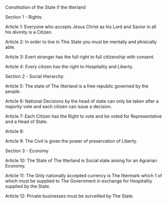 Constitution of the State if the Itterland

Section 1 - Rights:

Article 1: Everyone who accepts Jesus Christ as his Lord and Savior in all his divinity is a Citizen.

Article 2: In order to live in This State you must be mentally and phisically able.

Article 3: Evert stranger has the full right to full citizenship with consent.

Article 4: Every citizen has the right to Hospitality and Liberty.

Section 2 - Social Hierarchy:

Article 5: The state of The Itterland is a free republic governed by the people.

Article 6: National Decisions by the head of state can only be taken after a majority vote and each citizen can issue a decision.

Article 7: Each Citizen has the Right to vote and be voted for Representative and a Head of State.

Article 8: 

Article 9: The Civil is given the power of preservation of Liberty.

Section 3 - Economy

Article 10: The State of The Itterland is Social state aiming for an Agrarian Economy.

Article 11: The Only nationally accepted currency is The Ittermark which 1 of which must be supplied to The Government in exchange for Hospitality supplied by the State.

Article 12: Private businesses must be surveilled by The State.